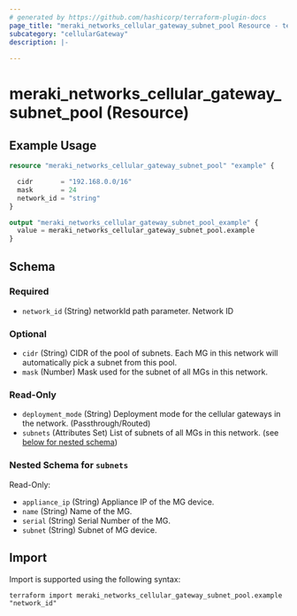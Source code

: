 ```yaml
---
# generated by https://github.com/hashicorp/terraform-plugin-docs
page_title: "meraki_networks_cellular_gateway_subnet_pool Resource - terraform-provider-meraki"
subcategory: "cellularGateway"
description: |-
  
---
```


# meraki_networks_cellular_gateway_subnet_pool (Resource)



## Example Usage

```terraform
resource "meraki_networks_cellular_gateway_subnet_pool" "example" {

  cidr       = "192.168.0.0/16"
  mask       = 24
  network_id = "string"
}

output "meraki_networks_cellular_gateway_subnet_pool_example" {
  value = meraki_networks_cellular_gateway_subnet_pool.example
}
```

<!-- schema generated by tfplugindocs -->
## Schema

### Required

- `network_id` (String) networkId path parameter. Network ID

### Optional

- `cidr` (String) CIDR of the pool of subnets. Each MG in this network will automatically pick a subnet from this pool.
- `mask` (Number) Mask used for the subnet of all MGs in  this network.

### Read-Only

- `deployment_mode` (String) Deployment mode for the cellular gateways in the network. (Passthrough/Routed)
- `subnets` (Attributes Set) List of subnets of all MGs in this network. (see [below for nested schema](#nestedatt--subnets))

<a id="nestedatt--subnets"></a>
### Nested Schema for `subnets`

Read-Only:

- `appliance_ip` (String) Appliance IP of the MG device.
- `name` (String) Name of the MG.
- `serial` (String) Serial Number of the MG.
- `subnet` (String) Subnet of MG device.

## Import

Import is supported using the following syntax:

```shell
terraform import meraki_networks_cellular_gateway_subnet_pool.example "network_id"
```
